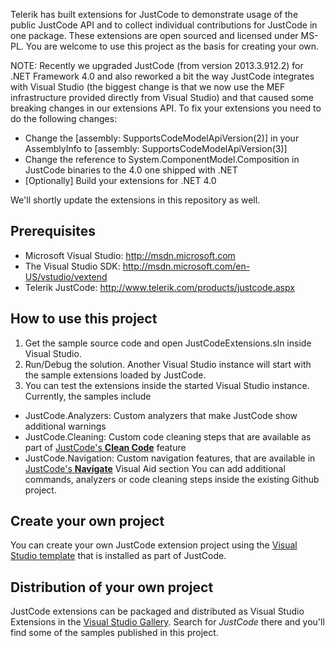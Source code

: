 Telerik has built extensions for JustCode to demonstrate usage of the public JustCode API and to collect individual contributions for JustCode in one package. These extensions are open sourced and licensed under MS-PL. You are welcome to use this project as the basis for creating your own.

NOTE: Recently we upgraded JustCode (from version 2013.3.912.2) for .NET Framework 4.0 and also reworked a bit the way JustCode integrates with Visual Studio (the biggest change is that we now use the MEF infrastructure provided directly from Visual Studio) and that caused some breaking changes in our extensions API. To fix your extensions you need to do the following changes:
 - Change the [assembly: SupportsCodeModelApiVersion(2)] in your AssemblyInfo to [assembly: SupportsCodeModelApiVersion(3)]
 - Change the reference to System.ComponentModel.Composition in JustCode binaries to the 4.0 one shipped with .NET
 - [Optionally] Build your extensions for .NET 4.0

We'll shortly update the extensions in this repository as well.

Prerequisites
-------
  - Microsoft Visual Studio: http://msdn.microsoft.com
  - The Visual Studio SDK: http://msdn.microsoft.com/en-US/vstudio/vextend
  - Telerik JustCode: http://www.telerik.com/products/justcode.aspx
 
How to use this project
-------
  1. Get the sample source code and open JustCodeExtensions.sln inside Visual Studio. 
  2. Run/Debug the solution. Another Visual Studio instance will start with the sample extensions loaded by JustCode. 
  3. You can test the extensions inside the started Visual Studio instance. Currently, the samples include
   - JustCode.Analyzers: Custom analyzers that make JustCode show additional warnings
   - JustCode.Cleaning: Custom code cleaning steps that are available as part of [JustCode's **Clean Code**](http://www.telerik.com/help/justcode/code-cleaning-clean-code.html) feature
   - JustCode.Navigation: Custom navigation features, that are available in [JustCode's **Navigate**](http://www.telerik.com/help/justcode/code-navigation-and-search.html) Visual Aid section
 You can add additional commands, analyzers or code cleaning steps inside the existing Github project. 
 
Create your own project
------
 You can create your own JustCode extension project using the [Visual Studio template](http://www.telerik.com/help/justcode/reference-custom-justcode-extension.html) that is installed as part of JustCode.

Distribution of your own project
------
 JustCode extensions can be packaged and distributed as Visual Studio Extensions in the [Visual Studio Gallery](http://visualstudiogallery.msdn.microsoft.com/). Search for *JustCode* there and you'll find some of the samples published in this project.
 

